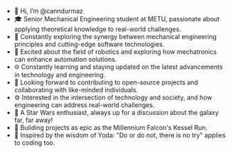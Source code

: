 - 👋 Hi, I’m @canndurmaz
- 🎓 Senior Mechanical Engineering student at METU, passionate about applying theoretical knowledge to real-world challenges.
- 🔧 Constantly exploring the synergy between mechanical engineering principles and cutting-edge software technologies.
- 🤖 Excited about the field of robotics and exploring how mechatronics can enhance automation solutions.
- 🌐 Constantly learning and staying updated on the latest advancements in technology and engineering.
- 🚀 Looking forward to contributing to open-source projects and collaborating with like-minded individuals.
- ⚙️ Interested in the intersection of technology and society, and how engineering can address real-world challenges.
- 🌟 A Star Wars enthusiast, always up for a discussion about the galaxy far, far away!
- 🚀 Building projects as epic as the Millennium Falcon's Kessel Run.
- 🌠 Inspired by the wisdom of Yoda: "Do or do not, there is no try" applies to coding too.


<!---
canndurmaz/canndurmaz is a ✨ special ✨ repository because its `README.md` (this file) appears on your GitHub profile.
You can click the Preview link to take a look at your changes.
--->
